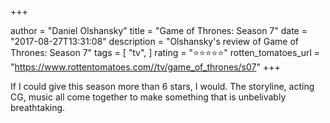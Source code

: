 +++

author = "Daniel Olshansky"
title = "Game of Thrones: Season 7"
date = "2017-08-27T13:31:08"
description = "Olshansky's review of Game of Thrones: Season 7"
tags = [
    "tv",
]
rating = "⭐⭐⭐⭐⭐"
rotten_tomatoes_url = "https://www.rottentomatoes.com//tv/game_of_thrones/s07"
+++

If I could give this season more than 6 stars, I would. The storyline, acting CG, music all come together to make something that is unbelivably breathtaking.


